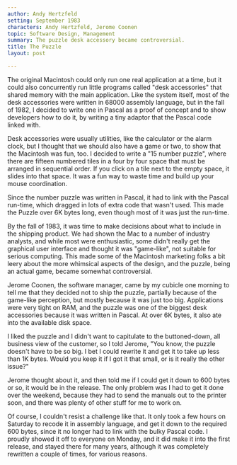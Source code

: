 ```yaml
---
author: Andy Hertzfeld
setting: September 1983
characters: Andy Hertzfeld, Jerome Coonen
topic: Software Design, Management
summary: The puzzle desk accessory became controversial.
title: The Puzzle
layout: post

---
```


The original Macintosh could only run one real application at a time, but it could also concurrently run little programs called "desk accessories" that shared memory with the main application. Like the system itself, most of the desk accessories were written in 68000 assembly language, but in the fall of 1982, I decided to write one in Pascal as a proof of concept and to show developers how to do it, by writing a tiny adaptor that the Pascal code linked with.

  
  
  
  
Desk accessories were usually utilities, like the calculator or the alarm clock, but I thought that we should also have a game or two, to show that the Macintosh was fun, too. I decided to write a "15 number puzzle", where there are fifteen numbered tiles in a four by four space that must be arranged in sequential order. If you click on a tile next to the empty space, it slides into that space. It was a fun way to waste time and build up your mouse coordination.  
  
  
Since the number puzzle was written in Pascal, it had to link with the Pascal run-time, which dragged in lots of extra code that wasn't used. This made the Puzzle over 6K bytes long, even though most of it was just the run-time.  
  
  
By the fall of 1983, it was time to make decisions about what to include in the shipping product. We had shown the Mac to a number of industry analysts, and while most were enthusiastic, some didn't really get the graphical user interface and thought it was "game-like", not suitable for serious computing. This made some of the Macintosh marketing folks a bit leery about the more whimsical aspects of the design, and the puzzle, being an actual game, became somewhat controversial.  
  
  
Jerome Coonen, the software manager, came by my cubicle one morning to tell me that they decided not to ship the puzzle, partially because of the game-like perception, but mostly because it was just too big. Applications were very tight on RAM, and the puzzle was one of the biggest desk accessories because it was written in Pascal. At over 6K bytes, it also ate into the available disk space.  
  
  
I liked the puzzle and I didn't want to capitulate to the buttoned-down, all business view of the customer, so I told Jerome, "You know, the puzzle doesn't have to be so big. I bet I could rewrite it and get it to take up less than 1K bytes. Would you keep it if I got it that small, or is it really the other issue?"  
  
  
Jerome thought about it, and then told me if I could get it down to 600 bytes or so, it would be in the release. The only problem was I had to get it done over the weekend, because they had to send the manuals out to the printer soon, and there was plenty of other stuff for me to work on.  
  
  
Of course, I couldn't resist a challenge like that. It only took a few hours on Saturday to recode it in assembly language, and get it down to the required 600 bytes, since it no longer had to link with the bulky Pascal code. I proudly showed it off to everyone on Monday, and it did make it into the first release, and stayed there for many years, although it was completely rewritten a couple of times, for various reasons. 
